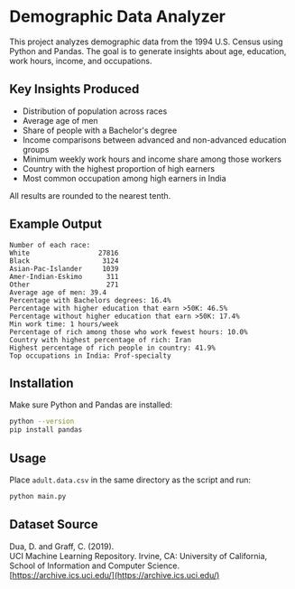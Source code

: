 # Demographic Data Analyzer

This project analyzes demographic data from the 1994 U.S. Census using Python and Pandas. The goal is to generate insights about age, education, work hours, income, and occupations.

## Key Insights Produced

- Distribution of population across races
- Average age of men
- Share of people with a Bachelor's degree
- Income comparisons between advanced and non-advanced education groups
- Minimum weekly work hours and income share among those workers
- Country with the highest proportion of high earners
- Most common occupation among high earners in India

All results are rounded to the nearest tenth.

## Example Output

```
Number of each race:
White                 27816
Black                  3124
Asian-Pac-Islander     1039
Amer-Indian-Eskimo      311
Other                   271
Average age of men: 39.4
Percentage with Bachelors degrees: 16.4%
Percentage with higher education that earn >50K: 46.5%
Percentage without higher education that earn >50K: 17.4%
Min work time: 1 hours/week
Percentage of rich among those who work fewest hours: 10.0%
Country with highest percentage of rich: Iran
Highest percentage of rich people in country: 41.9%
Top occupations in India: Prof-specialty
```

## Installation

Make sure Python and Pandas are installed:

```bash
python --version
pip install pandas
```

## Usage

Place `adult.data.csv` in the same directory as the script and run:

```bash
python main.py
```

## Dataset Source

Dua, D. and Graff, C. (2019).  
UCI Machine Learning Repository. Irvine, CA: University of California, School of Information and Computer Science.  
[https://archive.ics.uci.edu/](https://archive.ics.uci.edu/)
